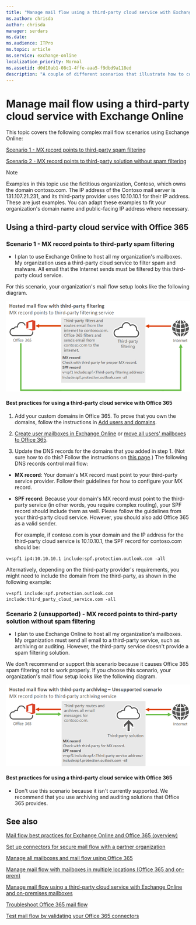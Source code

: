 ```yaml
---
title: "Manage mail flow using a third-party cloud service with Exchange Online"
ms.author: chrisda
author: chrisda
manager: serdars
ms.date:
ms.audience: ITPro
ms.topic: article
ms.service: exchange-online
localization_priority: Normal
ms.assetid: d0d10ab1-08c1-4ffe-aaa5-f9dbd9a118ed
description: "A couple of different scenarios that illustrate how to configure Exchange Online mail flow through a third-party cloud service."
---
```


# Manage mail flow using a third-party cloud service with Exchange Online

This topic covers the following complex mail flow scenarios using Exchange Online:

[Scenario 1 - MX record points to third-party spam filtering](#scenario-1---mx-record-points-to-third-party-spam-filtering)

[Scenario 2 - MX record points to third-party solution without spam filtering](#scenario-2-unsupported---mx-record-points-to-third-party-solution-without-spam-filtering)

> [!NOTE]
> Examples in this topic use the fictitious organization, Contoso, which owns the domain contoso.com. The IP address of the Contoso mail server is 131.107.21.231, and its third-party provider uses 10.10.10.1 for their IP address. These are just examples. You can adapt these examples to fit your organization's domain name and public-facing IP address where necessary.

## Using a third-party cloud service with Office 365

### Scenario 1 - MX record points to third-party spam filtering

- I plan to use Exchange Online to host all my organization's mailboxes. My organization uses a third-party cloud service to filter spam and malware. All email that the Internet sends must be filtered by this third-party cloud service.

For this scenario, your organization's mail flow setup looks like the following diagram.

![Mail flow diagram with arrows showing email going from the internet to a third-party solution with filtering to Office 365 and from Office 365 directly to the internet.](../media/a8ee0cd5-6a4c-4e57-9030-0f233def25f3.png)

#### Best practices for using a third-party cloud service with Office 365

1. Add your custom domains in Office 365. To prove that you own the domains, follow the instructions in [Add users and domains](https://go.microsoft.com/fwlink/p/?LinkId=708999).

2. [Create user mailboxes in Exchange Online](../recipients-in-exchange-online/create-user-mailboxes.md) or [move all users' mailboxes to Office 365](https://go.microsoft.com/fwlink/p/?LinkId=524030).

3. Update the DNS records for the domains that you added in step 1. (Not sure how to do this? Follow the instructions on [this page](https://go.microsoft.com/fwlink/p/?LinkID=534835).) The following DNS records control mail flow:

  - **MX record**: Your domain's MX record must point to your third-party service provider. Follow their guidelines for how to configure your MX record.

  - **SPF record**: Because your domain's MX record must point to the third-party service (in other words, you require complex routing), your SPF record should include them as well. Please follow the guidelines from your third-party cloud service. However, you should also add Office 365 as a valid sender.

    For example, if contoso.com is your domain and the IP address for the third-party cloud service is 10.10.10.1, the SPF record for contoso.com should be:

  ```
  v=spf1 ip4:10.10.10.1 include:spf.protection.outlook.com -all
  ```

Alternatively, depending on the third-party provider's requirements, you might need to include the domain from the third-party, as shown in the following example:

  ```
  v=spf1 include:spf.protection.outlook.com include:third_party_cloud_service.com -all
  ```

### Scenario 2 (unsupported) - MX record points to third-party solution without spam filtering

- I plan to use Exchange Online to host all my organization's mailboxes. My organization must send all email to a third-party service, such as archiving or auditing. However, the third-party service doesn't provide a spam filtering solution.

We don't recommend or support this scenario because it causes Office 365 spam filtering not to work properly. If you choose this scenario, your organization's mail flow setup looks like the following diagram.

![Mail flow diagram showing the unsupported scenario of mail going from the internet to a third-party solution without filtering to Office 365 and from Office 365 to the third-party solution to the internet.](../media/05300b2e-1223-4eb2-87df-b3370fac9f91.png)

#### Best practices for using a third-party cloud service with Office 365

- Don't use this scenario because it isn't currently supported. We recommend that you use archiving and auditing solutions that Office 365 provides.

## See also

[Mail flow best practices for Exchange Online and Office 365 (overview)](mail-flow-best-practices.md)

[Set up connectors for secure mail flow with a partner organization](use-connectors-to-configure-mail-flow/set-up-connectors-for-secure-mail-flow-with-a-partner.md)

[Manage all mailboxes and mail flow using Office 365](manage-mailboxes-with-office-365.md)

[Manage mail flow with mailboxes in multiple locations (Office 365 and on-prem)](manage-mail-flow-for-multiple-locations.md)

[Manage mail flow using a third-party cloud service with Exchange Online and on-premises mailboxes](manage-mail-flow-on-office-365-and-on-prem.md)

[Troubleshoot Office 365 mail flow](troubleshoot-mail-flow.md)

[Test mail flow by validating your Office 365 connectors](test-mail-flow.md)

